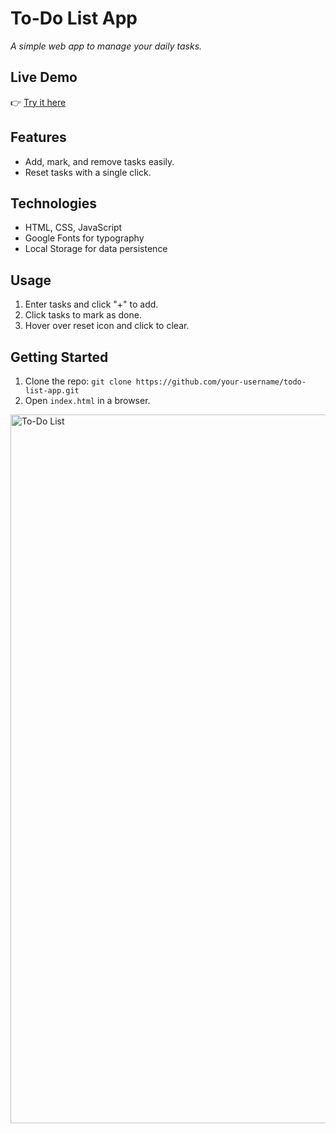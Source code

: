 # To-Do List App

*A simple web app to manage your daily tasks.*

## Live Demo  
👉 [Try it here](https://ericphamm.github.io/To-Do-List/)


## Features

- Add, mark, and remove tasks easily.
- Reset tasks with a single click.

## Technologies

- HTML, CSS, JavaScript
- Google Fonts for typography
- Local Storage for data persistence

## Usage

1. Enter tasks and click "+" to add.
2. Click tasks to mark as done.
3. Hover over reset icon and click to clear.

## Getting Started

1. Clone the repo: `git clone https://github.com/your-username/todo-list-app.git`
2. Open `index.html` in a browser.

<img width="1134" alt="To-Do List" src="https://github.com/ericphamm/To-Do-List/assets/119808652/fe3fb3f5-dd0b-46a6-97c6-fcbfc17c9cdc">
